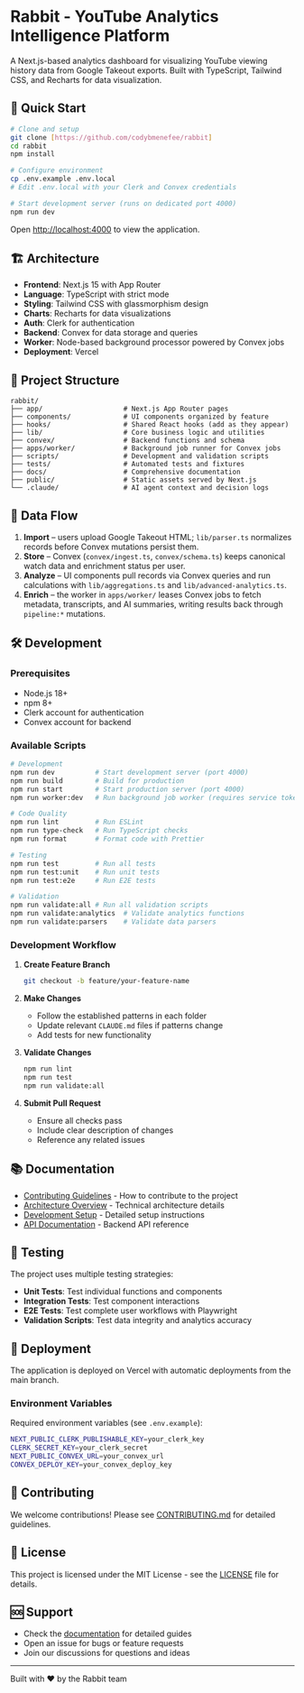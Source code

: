 # Rabbit - YouTube Analytics Intelligence Platform

A Next.js-based analytics dashboard for visualizing YouTube viewing history data from Google Takeout exports. Built with TypeScript, Tailwind CSS, and Recharts for data visualization.

## 🚀 Quick Start

```bash
# Clone and setup
git clone [https://github.com/codybmenefee/rabbit]
cd rabbit
npm install

# Configure environment
cp .env.example .env.local
# Edit .env.local with your Clerk and Convex credentials

# Start development server (runs on dedicated port 4000)
npm run dev
```

Open [http://localhost:4000](http://localhost:4000) to view the application.

## 🏗️ Architecture

- **Frontend**: Next.js 15 with App Router
- **Language**: TypeScript with strict mode
- **Styling**: Tailwind CSS with glassmorphism design
- **Charts**: Recharts for data visualizations
- **Auth**: Clerk for authentication
- **Backend**: Convex for data storage and queries
- **Worker**: Node-based background processor powered by Convex jobs
- **Deployment**: Vercel

## 📁 Project Structure

```
rabbit/
├── app/                    # Next.js App Router pages
├── components/             # UI components organized by feature
├── hooks/                  # Shared React hooks (add as they appear)
├── lib/                    # Core business logic and utilities
├── convex/                 # Backend functions and schema
├── apps/worker/            # Background job runner for Convex jobs
├── scripts/                # Development and validation scripts
├── tests/                  # Automated tests and fixtures
├── docs/                   # Comprehensive documentation
├── public/                 # Static assets served by Next.js
└── .claude/                # AI agent context and decision logs
```

## 🔄 Data Flow

1. **Import** – users upload Google Takeout HTML; `lib/parser.ts` normalizes records before Convex mutations persist them.
2. **Store** – Convex (`convex/ingest.ts`, `convex/schema.ts`) keeps canonical watch data and enrichment status per user.
3. **Analyze** – UI components pull records via Convex queries and run calculations with `lib/aggregations.ts` and `lib/advanced-analytics.ts`.
4. **Enrich** – the worker in `apps/worker/` leases Convex jobs to fetch metadata, transcripts, and AI summaries, writing results back through `pipeline:*` mutations.

## 🛠️ Development

### Prerequisites
- Node.js 18+ 
- npm 8+
- Clerk account for authentication
- Convex account for backend

### Available Scripts

```bash
# Development
npm run dev          # Start development server (port 4000)
npm run build        # Build for production
npm run start        # Start production server (port 4000)
npm run worker:dev   # Run background job worker (requires service token)

# Code Quality
npm run lint         # Run ESLint
npm run type-check   # Run TypeScript checks
npm run format       # Format code with Prettier

# Testing
npm run test         # Run all tests
npm run test:unit    # Run unit tests
npm run test:e2e     # Run E2E tests

# Validation
npm run validate:all # Run all validation scripts
npm run validate:analytics  # Validate analytics functions
npm run validate:parsers    # Validate data parsers
```

### Development Workflow

1. **Create Feature Branch**
   ```bash
   git checkout -b feature/your-feature-name
   ```

2. **Make Changes**
   - Follow the established patterns in each folder
   - Update relevant `CLAUDE.md` files if patterns change
   - Add tests for new functionality

3. **Validate Changes**
   ```bash
   npm run lint
   npm run test
   npm run validate:all
   ```

4. **Submit Pull Request**
   - Ensure all checks pass
   - Include clear description of changes
   - Reference any related issues

## 📚 Documentation

- [Contributing Guidelines](./CONTRIBUTING.md) - How to contribute to the project
- [Architecture Overview](./docs/architecture/) - Technical architecture details
- [Development Setup](./docs/development/setup.md) - Detailed setup instructions
- [API Documentation](./docs/api/) - Backend API reference

## 🧪 Testing

The project uses multiple testing strategies:

- **Unit Tests**: Test individual functions and components
- **Integration Tests**: Test component interactions
- **E2E Tests**: Test complete user workflows with Playwright
- **Validation Scripts**: Test data integrity and analytics accuracy

## 🚀 Deployment

The application is deployed on Vercel with automatic deployments from the main branch.

### Environment Variables

Required environment variables (see `.env.example`):

```bash
NEXT_PUBLIC_CLERK_PUBLISHABLE_KEY=your_clerk_key
CLERK_SECRET_KEY=your_clerk_secret
NEXT_PUBLIC_CONVEX_URL=your_convex_url
CONVEX_DEPLOY_KEY=your_convex_deploy_key
```

## 🤝 Contributing

We welcome contributions! Please see [CONTRIBUTING.md](./CONTRIBUTING.md) for detailed guidelines.

## 📄 License

This project is licensed under the MIT License - see the [LICENSE](LICENSE) file for details.

## 🆘 Support

- Check the [documentation](./docs/) for detailed guides
- Open an issue for bugs or feature requests
- Join our discussions for questions and ideas

---

Built with ❤️ by the Rabbit team
